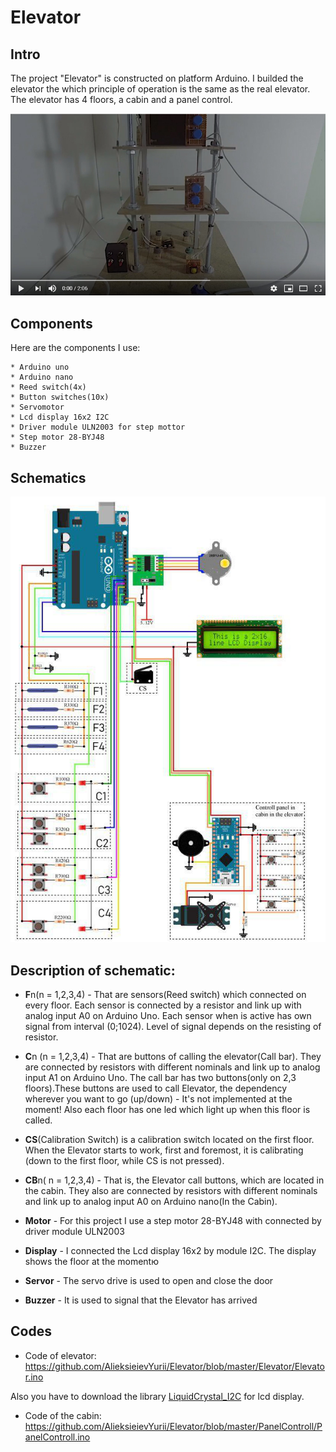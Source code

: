 # Elevator
## Intro
The project "Elevator" is constructed on platform Arduino. I builded the elevator the which principle of operation
is the same as the real elevator. The elevator has 4 floors, a cabin and a panel control.

[![Watch the video](Inf/link_on_video.jpg)](https://www.youtube.com/watch?v=cfQdmKm0qJA)

## Components
 Here are the components I use:
 
    * Arduino uno
    * Arduino nano
    * Reed switch(4x)
    * Button switches(10x)
    * Servomotor
    * Lcd display 16x2 I2C
    * Driver module ULN2003 for step mottor
    * Step motor 28-BYJ48
    * Buzzer
## Schematics    
<img src="Inf/SCHEMATICS.jpg" width="700">

## Description of schematic:
 * **F**n(n = 1,2,3,4) - That are sensors(Reed switch) which connected on every floor. Each sensor is connected by a resistor and link up with analog input A0 on Arduino Uno. Each sensor when is active has own signal from interval (0;1024).        Level of signal depends on the resisting of resistor.
 
 * **C**n (n = 1,2,3,4) - That are buttons of calling the elevator(Call bar). They are connected by resistors with different                 nominals and link up to analog input A1 on Arduino Uno. The call bar has two buttons(only on 2,3 floors).These               buttons are used to call Elevator, the dependency wherever you want to go (up/down) - It's not implemented at the             moment! Also each floor has one led which light up when this floor is called.
 
 * **CS**(Calibration Switch) is a calibration switch located on the first floor. When the Elevator starts to work, first and foremost, it is calibrating (down to the first floor, while CS is not pressed).
 
 * **CB**n( n = 1,2,3,4) - That is, the Elevator call buttons, which are located in the cabin. They also are connected by resistors with different nominals and link up to analog input A0 on Arduino nano(In the Cabin).
 
 * **Motor** - For this project I use a step motor 28-BYJ48 with connected by driver module ULN2003
 
 * **Display** - I connected the Lcd display 16x2 by module I2C. The display shows the floor at the momentю
 
 * **Servor** - The servo drive is used to open and close the door
 
 * **Buzzer** - It is used to signal that the Elevator has arrived
 
 ## Codes
 
  * Code of elevator:
  https://github.com/AlieksieievYurii/Elevator/blob/master/Elevator/Elevator.ino
  
  Also you have to download the library <a href="https://github.com/fdebrabander/Arduino-LiquidCrystal-I2C-library/blob/master/LiquidCrystal_I2C.h">LiquidCrystal_I2C</a> for lcd display.
  
  * Code of the cabin:
  https://github.com/AlieksieievYurii/Elevator/blob/master/PanelControll/PanelControll.ino
  
 
 
 
